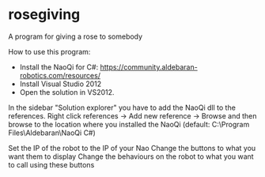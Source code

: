 rosegiving
==========

A program for giving a rose to somebody 


How to use this program: 
- Install the NaoQi for C#: https://community.aldebaran-robotics.com/resources/
- Install Visual Studio 2012
- Open the solution in VS2012. 

In the sidebar "Solution explorer" you have to add the NaoQi dll to the references. Right click references -> Add new reference -> Browse and then browse to the location where you installed the NaoQi (default: C:\Program Files\Aldebaran\NaoQi C#)

Set the IP of the robot to the IP of your Nao
Change the buttons to what you want them to display
Change the behaviours on the robot to what you want to call using these buttons

